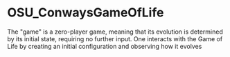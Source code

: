 # OSU_ConwaysGameOfLife
The "game" is a zero-player game, meaning that its evolution is determined by its initial state, requiring no further input. One interacts with the Game of Life by creating an initial configuration and observing how it evolves
